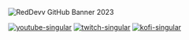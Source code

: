 ![RedDevv GitHub Banner 2023](https://github.com/ARedDevv/ARedDevv/assets/91844316/c0d71774-c869-41dd-87c7-add8bad824bb)

[![youtube-singular](https://cdn.jsdelivr.net/npm/@intergrav/devins-badges@2/assets/cozy/social/youtube-singular_vector.svg)](https://www.youtube.com/@RedDevv) [![twitch-singular](https://cdn.jsdelivr.net/npm/@intergrav/devins-badges@2/assets/cozy/social/twitch-singular_vector.svg)](https://www.twitch.tv/red_devv/about) [![kofi-singular](https://cdn.jsdelivr.net/npm/@intergrav/devins-badges@3/assets/cozy/donate/kofi-singular_vector.svg)](https://ko-fi.com/reddevv)
